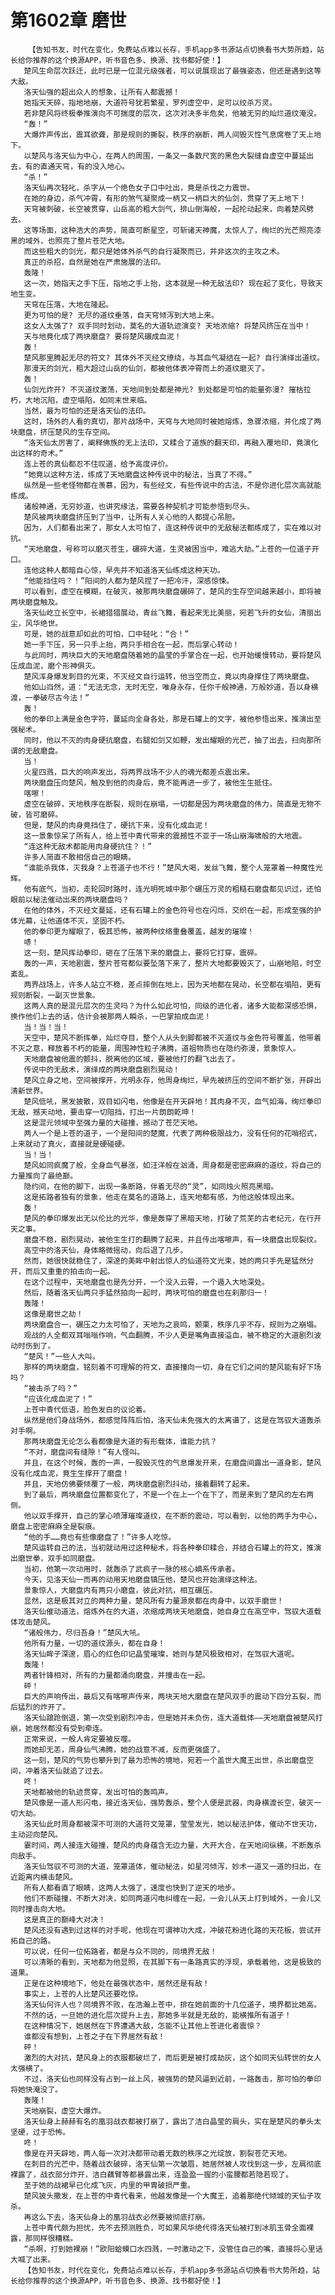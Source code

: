 # 第1602章 磨世
        【告知书友，时代在变化，免费站点难以长存，手机app多书源站点切换看书大势所趋，站长给你推荐的这个换源APP，听书音色多、换源、找书都好使！】
       楚风生命层次跃迁，此时已是一位混元级强者，可以说展现出了最强姿态，但还是遇到这等大敌。
       洛天仙强的超出众人的想象，让所有人都震撼！
       她指天天碎，指地地崩，大道符号犹若繁星，罗列虚空中，足可以绞杀万灵。
       若非楚风将终极拳推演向不可揣度的层次，这次对决多半危矣，他被无穷的灿烂道纹淹没。
       “轰！”
       大爆炸声传出，震耳欲聋，那是规则的撕裂，秩序的崩断，两人间毁灭性气息席卷了天上地下。
       以楚风与洛天仙为中心，在两人的周围，一条又一条数尺宽的黑色大裂缝自虚空中蔓延出去，有的直通天穹，有的没入地心。
       “杀！”
       洛天仙再次轻叱，杀字从一个绝色女子口中吐出，竟是杀伐之力震世。
       在她的身边，杀气冲霄，有形的煞气凝聚成一柄又一柄巨大的仙剑，贯穿了天上地下！
       天穹被刺破，长空被贯穿，山岳高的粗大剑气，排山倒海般，一起抡动起来，向着楚风劈去。
       这等场面，这种浩大的声势，简直可断星空，可斩诸天神魔，太惊人了，绚烂的光芒照亮漆黑的域外，也照亮了整片苍茫大地。
       而这些粗大的剑光，都只是她体外杀气的自行凝聚而已，并非这次的主攻之术。
       真正的杀招，自然是她在严肃施展的法印。
       轰隆！
       这一次，她指天之手下压，指地之手上抬，这本就是一种无敌法印? 现在起了变化，导致天地生变。
       天穹在压落，大地在隆起。
       更为可怕的是? 无尽的道纹垂落，自天穹倾泻到大地上来。
       这女人太强了? 双手同时划动，莫名的大道轨迹演变? 天地浓缩? 将楚风挤压在当中！
       天与地竟化成了两块磨盘? 要将楚风碾成血泥！
       轰！
       楚风那里腾起无尽的符文? 其体外不灭经文缭绕，与其血气凝结在一起? 自行演绎出道纹。
       那漫天的剑光，粗大超过山岳的仙剑，都被他体表冲霄而上的道纹磨灭了。
       轰！
       仙剑光炸开? 不灭道纹激荡，天地间到处都是神光? 到处都是可怕的能量弥漫? 摧枯拉朽，大地沉陷，虚空塌陷，如同末世来临。
       当然，最为可怕的还是洛天仙的法印。
       这时，场外的人看的真切，那片战场中，天穹与大地同时被她熔炼，急骤浓缩，并化成了两块磨盘，挤压楚风的生存空间。
       “洛天仙太厉害了，阐释佛族的无上法印，又糅合了道族的翻天印，再融入覆地印，竟演化出这样的奇术。”
       连上苍的真仙都忍不住叹道，给予高度评价。
       “她竟以这种方法，练成了天地磨盘这种传说中的秘法，当真了不得。”
       纵然是一些老怪物都在羡慕，因为，有些经文，有些传说中的古法，不是你进化层次高就能练成。
       诸般神通，无穷妙道，也讲究缘法，需要各种契机才可能参悟到尽头。
       楚风被两块磨盘挤压到了当中，让所有人关心他的人都提心吊胆。
       因为，人们都看出来了，那女人太可怕了，连这种传说中的无敌秘法都练成了，实在难以对抗。
       “天地磨盘，号称可以磨灭苍生，碾碎大道，生灵被困当中，难逃大劫。”上苍的一位道子开口。
       连他这种人都暗自心惊，早先并不知道洛天仙练成这种天功。
       “他能挡住吗？！”阳间的人都为楚风捏了一把冷汗，深感惊悚。
       可以看到，虚空在模糊，在破灭，被那两块磨盘碾碎了，楚风的生存空间越来越小，即将被两块磨盘触及。
       洛天仙屹立长空中，长裙猎猎展动，青丝飞舞，看起来无比美丽，宛若飞升的女仙，清丽出尘，风华绝世。
       可是，她的战意却如此的可怕，口中轻叱：“合！”
       她一手下压，另一只手上抬，两只手相合在一起，而后掌心转动！
       与此同时，两块巨大的天地磨盘随着她的晶莹的手掌合在一起，也开始缓慢转动，要将楚风压成血泥，磨个形神俱灭。
       楚风浑身爆发刺目的光束，不灭经文自行运转，他当空而立，竟以肉身撑住了两块磨盘。
       他如山岿然，道：“无法无念，无时无空，唯身永存，任你千般神通，万般妙道，吾以身横渡，一拳破尽古今法！”
       轰！
       他的拳印上满是金色字符，蔓延向全身各处，那是石罐上的文字，被他参悟出来，推演出至强秘术。
       同时，他以不灭的肉身硬抗磨盘，右腿如剑又如鞭，发出耀眼的光芒，抽了出去，扫向那所谓的无敌磨盘。
       当！
       火星四溅，巨大的响声发出，将两界战场不少人的魂光都差点震出来。
       两块磨盘压向楚风，触及到他的肉身后，竟不能再进一步了，被他生生抵住。
       喀嚓！
       虚空在破碎，天地秩序在断裂，规则在崩塌，一切都是因为两块磨盘的伟力，简直是无物不破，皆可磨碎。
       但是，楚风的肉身竟挡住了，硬抗下来，没有化成血泥！
       这一景象惊呆了所有人，给上苍中青代带来的震撼性不亚于一场山崩海啸般的大地震。
       “连这种无敌术都能用肉身硬抗住？！”
       许多人简直不敢相信自己的眼睛。
       “谁能杀我体，灭我身？上苍道子也不行！”楚风大喝，发丝飞舞，整个人笼罩着一种魔性光辉。
       他有底气，当初，走轮回时路时，连光明死城中那个碾压万灵的粗糙石磨盘都见识过，还怕眼前以秘法催动出来的两块磨盘吗？
       在他的体外，不灭经文蔓延，还有石罐上的金色符号也在闪烁，交织在一起，形成至强的护体光幕，让他道体不灭，坚固不朽。
       他的拳印更为耀眼了，极其恐怖，被两种纹络重叠覆盖，越发的璀璨！
       哧！
       这一刻，楚风挥动拳印，砸在了压落下来的磨盘上，要将它打穿，震碎。
       轰的一声，天地剧震，整片苍穹都似要坠落下来了，整片大地都要毁灭了，山崩地陷，时空紊乱。
       两界战场上，许多人站立不稳，差点摔倒在地上，因为天地都在晃动，长空都在塌陷，更有规则断裂，一副灭世景象。
       这两人真的是混元层次的生灵吗？为什么如此可怕，同级的进化者，诸多大能都深感恐惧，换作他们上去的话，估计会被那两人瞬杀，一巴掌拍成血泥！
       当！当！当！
       天空中，楚风不断挥拳，灿烂夺目，整个人从头到脚都被不灭道纹与金色符号覆盖，他带着不灭之意，释放着不朽的能量，周围神性粒子沸腾，道祖物质也在隐约弥漫，景象惊人。
       天地磨盘被他震的颤抖，脱离他的区域，要被他打的翻飞出去了。
       传说中的无敌术，演绎成的两块磨盘剧烈晃动！
       楚风立身之地，空间被撑开，光明永存，他周身绚烂，早先被挤压的空间不断扩张，开辟出清新世界。
       楚风低吼，黑发披散，双目如闪电，他像是在开天辟地！其肉身不灭，血气如海，绚烂拳印无敌，撼天动地，要击穿一切阻挡，打出一片朗朗乾坤！
       这是混元领域中至强力量的大碰撞，撼动了苍茫天地。
       两人一个是上苍的道子，一个是阳间的楚魔，代表了两种极限战力，没有任何的花哨招式，上来就动了真火，直接就是硬碰硬。
       当！当！
       楚风如同疯魔了般，全身血气暴涨，如汪洋般在汹涌，周身都是密密麻麻的道纹，将自己的力量推向了最绝巅。
       隐约间，在他的脚下，出现一条断路，伴着无尽的“灵”，如同烛火照亮黑暗。
       这是拓路者独有的景象，他走在莫名的道路上，连天地都有感，为他这般体现出来。
       轰！
       楚风的拳印爆发出无以伦比的光华，像是轰穿了黑暗天地，打破了荒芜的古老纪元，在行开天之事。
       磨盘不稳，剧烈晃动，被他生生打的翻腾了起来，并且传出喀嚓声，有一块磨盘出现裂纹。
       高空中的洛天仙，身体略微摇动，向后退了几步。
       然而，她很快就稳住了，深邃的美眸中射出惊人的仙道符文光束，她的两只手先是猛然分开，而后又重重的拍击向一起。
       在这个过程中，天地磨盘也是先分开，一个没入云霄，一个遁入大地深处。
       然后，随着洛天仙两只手猛然拍向一起时，两块可怕的磨盘也在刹那归一！
       轰隆！
       这像是磨世之劫！
       两块磨盘合一，碾压之力太可怕了，天地为之哀鸣，颤栗，秩序几乎不存，规则为之崩塌。
       观战的人全都双耳嗡嗡作响，气血翻腾，不少人更是嘴角直接溢血，被不稳定的大道剧烈波动时伤到了。
       “楚风！”一些人大叫。
       那样的两块磨盘，铭刻着不可理解的符文，直接撞向一切，身在它们之间的楚风能有好下场吗？
       “被击杀了吗？”
       “应该化成血泥了！”
       上苍中青代低语，脸色发白的议论着。
       纵然是他们身战场外，都感觉阵阵后怕，洛天仙未免强大的太离谱了，这是在驾驭大道轰杀对手啊。
       那两块磨盘无论怎么看都像是大道的有形载体，谁能力抗？
       “不对，磨盘间有缝隙！”有人怪叫。
       并且，在这个时候，轰的一声，一股毁灭性的气息爆发开来，在磨盘间露出一道身影，楚风没有化成血泥，竟生生撑开了磨盘！
       并且，天地仿佛要倾覆了一般，两块磨盘剧烈抖动，接着翻转了起来。
       到了最后，两块磨盘位置都变化了，不是一个在上一个在下了，而是来到了楚风的左右两侧。
       他以双手撑开，自己的掌心喷薄璀璨道纹，在不断的震动，可以看到，以他的两手为中心，磨盘上密密麻麻全是裂痕。
       “他的手……竟也有些像磨盘了！”许多人吃惊。
       楚风运转自己的法，当初就动用过这种秘术，将各种拳印糅合，并结合石罐上的符文，推演出磨世拳，双手如同磨盘。
       当初，他第一次动用时，就轰杀了武疯子一脉的核心嫡系传承者。
       今天，见洛天仙一而再的动用天地磨盘镇压他，楚风也开始演绎这种法。
       景象惊人，大磨盘内有两只小磨盘，彼此对抗，相互碾压。
       显然，这是极其对立的两种力量，楚风所有力量源泉都在肉身中，以双手磨世！
       洛天仙催动道法，熔炼外在的大道，浓缩成两块天地磨盘，她自身立在高空中，驾驭大道载体攻击楚风。
       “诸般伟力，尽归吾身！”楚风大吼。
       他所有力量，一切的道纹源头，都在自身！
       洛天仙眸子深邃，眉心的红色印记晶莹璀璨，她则与楚风极致相对，在驾驭大道呢。
       轰隆！
       两者针锋相对，所有的力量都涌向磨盘，并撞击在一起。
       砰！
       巨大的声响传出，最后又有喀嚓声传来，两块天地大磨盘在楚风双手的震动下四分五裂，而后猛烈的炸开了。
       洛天仙踉跄倒退，第一次受到剧烈冲击，但是她并未负伤，连大道载体——天地磨盘被楚风打崩，她居然都没有受到牵连。
       正常来说，一般人肯定要被反噬。
       而她却无恙，周身仙气沸腾，她的战意不减，反而更强盛了。
       这一刻，楚风的气势也攀升到了最为恐怖的境地，宛若一个盖世大魔王出世，杀出磨盘空间，冲着洛天仙就追了过去。
       咚！
       天地都被他的轨迹贯穿，发出可怕的轰鸣声。
       楚风像是一道人形闪电，接近洛天仙，强势轰杀，整个人便是武器，肉身横渡长空，破灭一切大劫。
       洛天仙此时周身都被深不可测的大道符文笼罩，莹莹发光，她以秘法护体，催动不世天功，主动迎向楚风。
       霎时间，两人接连大碰撞，楚风的肉身蕴含无边力量，大开大合，在天地间纵横，不断轰杀向敌手。
       洛天仙驾驭不可测的大道，笼罩道体，催动秘法，如星河倾泻，妙术一道又一道的扫出，在近距离内横击楚风。
       所有人都看直了眼睛，这两人太强了，速度也快到了逆天的地步。
       他们不断碰撞，不断大对决，如同两道闪电纠缠在一起，一会儿从天上打到域外，一会儿又同时撞击向大地。
       这是真正的巅峰大对决！
       楚风还没有遇到过这样的对手呢，他现在可谓神功大成，冲破花粉进化路的天花板，尝试开拓自己的路。
       可以说，任何一位拓路者，都是与众不同的，同境界无敌！
       可以清晰的看到，天地都为他显照，在其脚下有一条路真实的浮现，承载着他，这是极致的道果。
       正是在这种境地下，他处在最强状态中，居然还是有敌！
       事实上，上苍的人比楚风还要吃惊。
       洛天仙何许人也？同境界不败，在浩瀚上苍中，排在她前面的十几位道子，境界都比她高。
       不然的话，一旦她的进化层次提升上去，那她多半就是无敌的，能横推所有道子！
       在这种情况下，她居然在下界遭遇大敌，怎能不让其他上苍进化者震惊？
       谁都没有想到，上苍之子在下界居然有敌！
       砰！
       激烈的大对抗，楚风身上的衣服都破烂了，而后更是被打成劫灰，这个如同天仙转世的女人太强横了。
       不过，洛天仙也同样没有占到一丝上风，被强势的楚风逼到近前，一路轰击，那可怕的拳印将她快淹没了。
       轰隆！
       天地崩裂，虚空大爆炸。
       洛天仙身上赫赫有名的凰羽战衣都被打崩了，露出了洁白晶莹的肩头，实在是楚风的拳头太坚硬，过于恐怖。
       咚！
       像是在开天辟地，两人每一次对决都带动着无数的秩序之光绽放，割裂苍茫天地。
       在刺目的光芒中，随着战衣破碎，洛天仙第一次皱眉，她居然被人攻伐到这一步，左肩彻底裸露了，战衣部分炸开，洁白藕臂等都暴露出来，连盈盈一握的小蛮腰都若隐若现了。
       至于她的战裙早已化成飞灰，内里的甲胄破损严重。
       楚风披头撒发，在上苍的中青代看来，他越发像是一个大魔王，追着那绝代倾城的天仙子攻杀。
       再这么下去，洛天仙身上的凰羽战衣必然要被彻底打崩。
       上苍中青代颇为担忧，先不去预测胜负，可如果风华绝代得洛天仙被打到冰肌玉骨全面裸露，那同样很糟糕。
       “杀啊，打到她裸崩！”欧阳蛤蟆口水四溅，一时激动之下，没管住自己的嘴，直接将心里话大喊了出来。
       【告知书友，时代在变化，免费站点难以长存，手机app多书源站点切换看书大势所趋，站长给你推荐的这个换源APP，听书音色多、换源、找书都好使！】